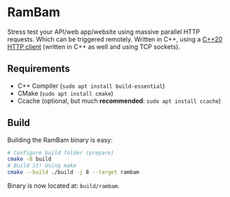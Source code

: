 # RamBam

Stress test your API/web app/website using massive parallel HTTP requests. Which can be triggered remotely.
Written in C++, using a [C++20 HTTP client](https://github.com/avocadoboi/cpp20-http-client) (written in C++ as well and using TCP sockets).

## Requirements

- C++ Compiler (`sudo apt install build-essential`)
- CMake (`sudo apt install cmake`)
- Ccache (optional, but much **recommended**: `sudo apt install ccache`)

## Build

Building the RamBam binary is easy:

```bash
# Configure build folder (prepare)
cmake -B build
# Build it! Using make
cmake --build ./build -j 8 --target rambam
```

Binary is now located at: `build/rambam`.
